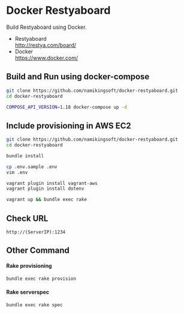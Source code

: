 Docker Restyaboard
==============================

Build Restyaboard using Docker.

* Restyaboard  
  http://restya.com/board/
* Docker  
  https://www.docker.com/


Build and Run using docker-compose
------------------------------

``` bash
git clone https://github.com/namikingsoft/docker-restyaboard.git
cd docker-restyaboard

COMPOSE_API_VERSION=1.18 docker-compose up -d
```


Include provisioning in AWS EC2
------------------------------

```bash
git clone https://github.com/namikingsoft/docker-restyaboard.git
cd docker-restyaboard

bundle install

cp .env.sample .env
vim .env

vagrant plugin install vagrant-aws
vagrant plugin install dotenv

vagrant up && bundle exec rake
```


Check URL
------------------------------

```
http://(ServerIP):1234
```


Other Command
------------------------------

#### Rake provisioning

```bash
bundle exec rake provision
```

#### Rake serverspec 

```bash
bundle exec rake spec
```

